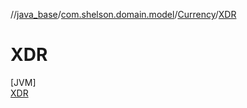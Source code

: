 //[java_base](../../../../index.md)/[com.shelson.domain.model](../../index.md)/[Currency](../index.md)/[XDR](index.md)

# XDR

[JVM]\
[XDR](index.md)
